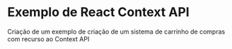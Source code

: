 # Exemplo de React Context API

Criação de um exemplo de criação de um sistema de carrinho de compras com recurso ao Context API
